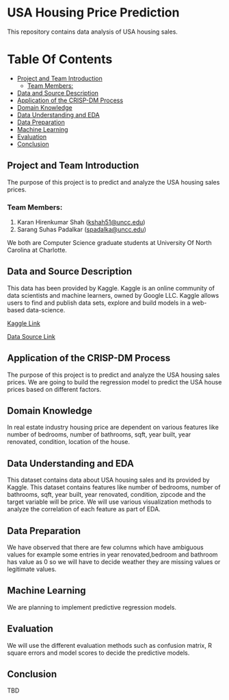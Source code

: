 # USA Housing Price Prediction

This repository contains data analysis of USA housing sales.

# Table Of Contents
  - [Project and Team Introduction](#project-and-team-introduction)
    - [Team Members:](#team-members)
  - [Data and Source Description](#data-and-source-description)
  - [Application of the CRISP-DM Process](#application-of-the-crisp-dm-process)
  - [Domain Knowledge](#domain-knowledge)
  - [Data Understanding and EDA](#data-understanding-and-eda)
  - [Data Preparation](#data-preparation)
  - [Machine Learning](#machine-learning)
  - [Evaluation](#evaluation)
  - [Conclusion](#conclusion)

## Project and Team Introduction
The purpose of this project is to predict and analyze the USA housing sales prices.  

### Team Members:
  1. Karan Hirenkumar Shah (kshah51@uncc.edu)
  2. Sarang Suhas Padalkar (spadalka@uncc.edu)
 

We both are Computer Science graduate students at University Of North Carolina at Charlotte.

## Data and Source Description
This data has been provided by Kaggle. Kaggle is an online community of data scientists and machine learners, owned by Google LLC. Kaggle allows users to find and publish data sets, explore and build models in a web-based data-science.

[Kaggle Link](https://www.kaggle.com)

[Data Source Link](https://www.kaggle.com/harlfoxem/housesalesprediction/download)

## Application of the CRISP-DM Process
The purpose of this project is to predict and analyze the USA housing sales prices. We are going to build the regression model to predict the USA house prices based on different factors.

## Domain Knowledge
In real estate industry housing price are dependent on various features like  number of bedrooms, number of bathrooms, sqft, year built, year renovated, condition, location of the house.

## Data Understanding and EDA
This dataset contains data about USA housing sales and its provided by Kaggle. This dataset contains features like number of bedrooms, number of bathrooms, sqft, year built, year renovated, condition, zipcode and the target variable will be price.
We will use various visualization methods to analyze the correlation of each feature as part of EDA.

## Data Preparation
We have observed that there are few columns which have ambiguous values for example some entries in year renovated,bedroom and bathroom has value as 0 so we will have to decide weather they are missing values or legitimate values.

## Machine Learning
We are planning to implement predictive regression models.

## Evaluation
We will use the different evaluation methods such as confusion matrix, R square errors and model scores to decide the predictive models.

## Conclusion
TBD